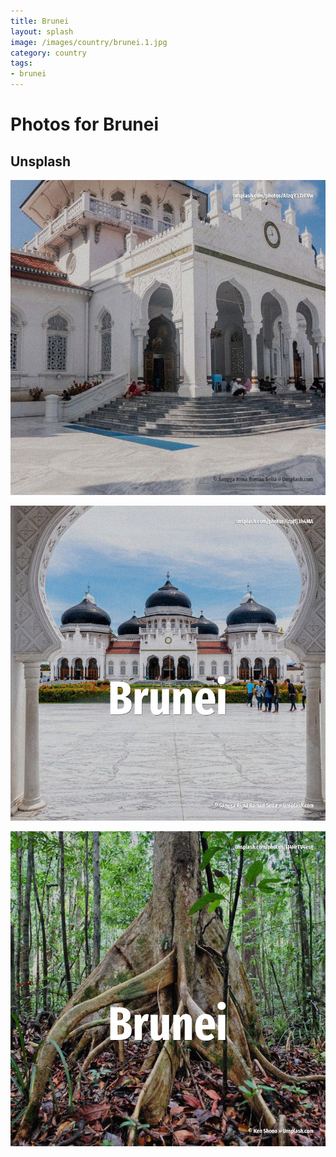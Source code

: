 ```yaml
---
title: Brunei
layout: splash
image: /images/country/brunei.1.jpg
category: country
tags:
- brunei
---
```

# Photos for Brunei

## Unsplash

![Brunei](/images/country/brunei.1.jpg)

![Brunei](/images/country/brunei.2.jpg)

![Brunei](/images/country/brunei.3.jpg)